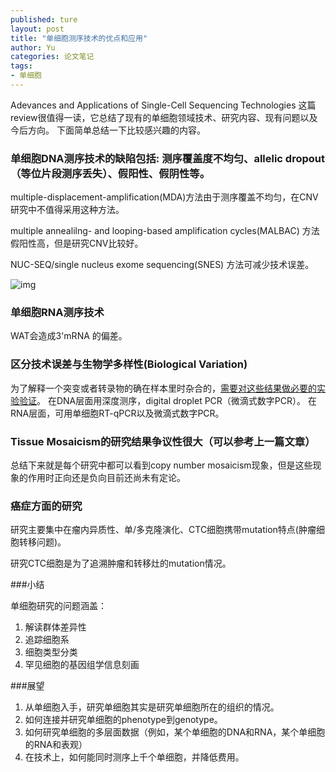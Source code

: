 ```yaml
---
published: ture
layout: post
title: "单细胞测序技术的优点和应用"
author: Yu
categories: 论文笔记
tags:
- 单细胞
---
```


Adevances and Applications of Single-Cell Sequencing Technologies 这篇review很值得一读，它总结了现有的单细胞领域技术、研究内容、现有问题以及今后方向。
下面简单总结一下比较感兴趣的内容。

### 单细胞DNA测序技术的缺陷包括: 测序覆盖度不均匀、allelic dropout（等位片段测序丢失）、假阳性、假阴性等。

multiple-displacement-amplification(MDA)方法由于测序覆盖不均匀，在CNV研究中不值得采用这种方法。

multiple annealilng- and looping-based amplification cycles(MALBAC) 方法假阳性高，但是研究CNV比较好。

NUC-SEQ/single nucleus exome sequencing(SNES) 方法可减少技术误差。

![img](http://i.imgur.com/HwFzceg.png)

### 单细胞RNA测序技术

WAT会造成3'mRNA 的偏差。

### 区分技术误差与生物学多样性(Biological Variation)

为了解释一个突变或者转录物的确在样本里时杂合的，<u>需要对这些结果做必要的实验验证</u>。 在DNA层面用深度测序，digital droplet PCR（微滴式数字PCR）。
在RNA层面，可用单细胞RT-qPCR以及微滴式数字PCR。

### Tissue Mosaicism的研究结果争议性很大（可以参考上一篇文章）

总结下来就是每个研究中都可以看到copy number mosaicism现象，但是这些现象的作用时正向还是负向目前还尚未有定论。

### 癌症方面的研究

研究主要集中在瘤内异质性、单/多克隆演化、CTC细胞携带mutation特点(肿瘤细胞转移问题)。

研究CTC细胞是为了追溯肿瘤和转移灶的mutation情况。

###小结

单细胞研究的问题涵盖：

1. 解读群体差异性
2. 追踪细胞系
3. 细胞类型分类
4. 罕见细胞的基因组学信息刻画

###展望

1. 从单细胞入手，研究单细胞其实是研究单细胞所在的组织的情况。
2. 如何连接并研究单细胞的phenotype到genotype。
3. 如何研究单细胞的多层面数据（例如，某个单细胞的DNA和RNA，某个单细胞的RNA和表观）
4. 在技术上，如何能同时测序上千个单细胞，并降低费用。


